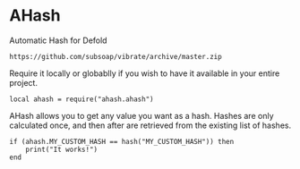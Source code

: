 # AHash

Automatic Hash for Defold

	https://github.com/subsoap/vibrate/archive/master.zip

Require it locally or globablly if you wish to have it available in your entire project.
	
```local ahash = require("ahash.ahash")```
	
AHash allows you to get any value you want as a hash. Hashes are only calculated once, and then after are retrieved from the existing list of hashes.

```
if (ahash.MY_CUSTOM_HASH == hash("MY_CUSTOM_HASH")) then 
	print("It works!")
end
```